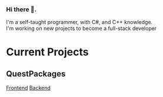 ### Hi there 👋.<br/>
I'm a self-taught programmer, with C#, and C++ knowledge. <br/>
I'm working on new projects to become a full-stack developer <br/>

# Current Projects
## QuestPackages
[Frontend](https://github.com/Rugtveit/questpackages-frontend)
[Backend](https://github.com/Rugtveit/questpackages-backend)

